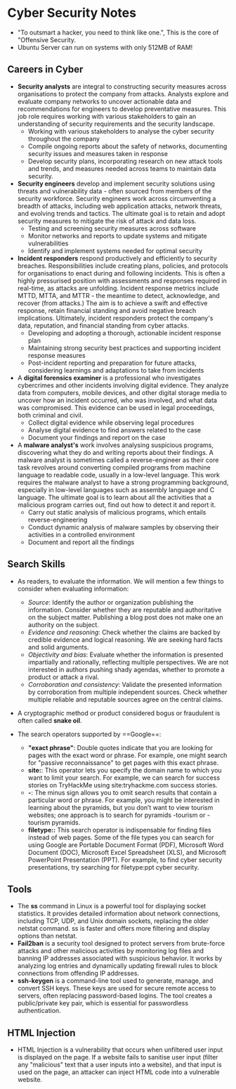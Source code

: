# Cyber Security Notes

- "To outsmart a hacker, you need to think like one.", This is the core of "Offensive Security.
- Ubuntu Server can run on systems with only 512MB of RAM!

## Careers in Cyber

- **Security analysts** are integral to constructing security measures across organisations to protect the company from attacks. Analysts explore and evaluate company networks to uncover actionable data and recommendations for engineers to develop preventative measures. This job role requires working with various stakeholders to gain an understanding of security requirements and the security landscape.
  - Working with various stakeholders to analyse the cyber security throughout the company
  - Compile ongoing reports about the safety of networks, documenting security issues and measures taken in response
  - Develop security plans, incorporating research on new attack tools and trends, and measures needed across teams to maintain data security.
- **Security engineers** develop and implement security solutions using threats and vulnerability data - often sourced from members of the security workforce. Security engineers work across circumventing a breadth of attacks, including web application attacks, network threats, and evolving trends and tactics. The ultimate goal is to retain and adopt security measures to mitigate the risk of attack and data loss.
  - Testing and screening security measures across software
  - Monitor networks and reports to update systems and mitigate vulnerabilities
  - Identify and implement systems needed for optimal security
- **Incident responders** respond productively and efficiently to security breaches. Responsibilities include creating plans, policies, and protocols for organisations to enact during and following incidents. This is often a highly pressurised position with assessments and responses required in real-time, as attacks are unfolding. Incident response metrics include MTTD, MTTA, and MTTR - the meantime to detect, acknowledge, and recover (from attacks.) The aim is to achieve a swift and effective response, retain financial standing and avoid negative breach implications. Ultimately, incident responders protect the company's data, reputation, and financial standing from cyber attacks.
  - Developing and adopting a thorough, actionable incident response plan
  - Maintaining strong security best practices and supporting incident response measures
  - Post-incident reporting and preparation for future attacks, considering learnings and adaptations to take from incidents
- A **digital forensics examiner** is a professional who investigates cybercrimes and other incidents involving digital evidence. They analyze data from computers, mobile devices, and other digital storage media to uncover how an incident occurred, who was involved, and what data was compromised. This evidence can be used in legal proceedings, both criminal and civil.
  - Collect digital evidence while observing legal procedures
  - Analyse digital evidence to find answers related to the case
  - Document your findings and report on the case
- A **malware analyst's** work involves analysing suspicious programs, discovering what they do and writing reports about their findings. A malware analyst is sometimes called a reverse-engineer as their core task revolves around converting compiled programs from machine language to readable code, usually in a low-level language. This work requires the malware analyst to have a strong programming background, especially in low-level languages such as assembly language and C language. The ultimate goal is to learn about all the activities that a malicious program carries out, find out how to detect it and report it.
  - Carry out static analysis of malicious programs, which entails reverse-engineering
  - Conduct dynamic analysis of malware samples by observing their activities in a controlled environment
  - Document and report all the findings

## Search Skills

- As readers, to evaluate the information. We will mention a few things to consider when evaluating information:
  - _Source_: Identify the author or organization publishing the information. Consider whether they are reputable and authoritative on the subject matter. Publishing a blog post does not make one an authority on the subject.
  - _Evidence and reasoning_: Check whether the claims are backed by credible evidence and logical reasoning. We are seeking hard facts and solid arguments.
  - _Objectivity and bias_: Evaluate whether the information is presented impartially and rationally, reflecting multiple perspectives. We are not interested in authors pushing shady agendas, whether to promote a product or attack a rival.
  - _Corroboration and consistency_: Validate the presented information by corroboration from multiple independent sources. Check whether multiple reliable and reputable sources agree on the central claims.

- A cryptographic method or product considered bogus or fraudulent is often called **snake oil**.

- The search operators supported by ==Google==:
  - **"exact phrase"**: Double quotes indicate that you are looking for pages with the exact word or phrase. For example, one might search for "passive reconnaissance" to get pages with this exact phrase.
  - **site:**: This operator lets you specify the domain name to which you want to limit your search. For example, we can search for success stories on TryHackMe using site:tryhackme.com success stories.
  - **-**: The minus sign allows you to omit search results that contain a particular word or phrase. For example, you might be interested in learning about the pyramids, but you don’t want to view tourism websites; one approach is to search for pyramids -tourism or -tourism pyramids.
  - **filetype::** This search operator is indispensable for finding files instead of web pages. Some of the file types you can search for using Google are Portable Document Format (PDF), Microsoft Word Document (DOC), Microsoft Excel Spreadsheet (XLS), and Microsoft PowerPoint Presentation (PPT). For example, to find cyber security presentations, try searching for filetype:ppt cyber security.

## Tools

- The **ss** command in Linux is a powerful tool for displaying socket statistics. It provides detailed information about network connections, including TCP, UDP, and Unix domain sockets, replacing the older netstat command. ss is faster and offers more filtering and display options than netstat.
- **Fail2ban** is a security tool designed to protect servers from brute-force attacks and other malicious activities by monitoring log files and banning IP addresses associated with suspicious behavior. It works by analyzing log entries and dynamically updating firewall rules to block connections from offending IP addresses.
- **ssh-keygen** is a command-line tool used to generate, manage, and convert SSH keys. These keys are used for secure remote access to servers, often replacing password-based logins. The tool creates a public/private key pair, which is essential for passwordless authentication.

## HTML Injection

- HTML Injection is a vulnerability that occurs when unfiltered user input is displayed on the page. If a website fails to sanitise user input (filter any "malicious" text that a user inputs into a website), and that input is used on the page, an attacker can inject HTML code into a vulnerable website.
